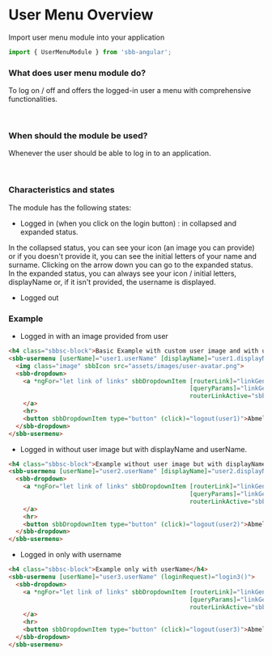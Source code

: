 # User Menu Overview

Import user menu module into your application

```ts
import { UserMenuModule } from 'sbb-angular';
```

### What does user menu module do?

To log on / off and offers the logged-in user a menu with comprehensive functionalities.

<br>

### When should the module be used?

Whenever the user should be able to log in to an application.

<br>

### Characteristics and states

The module has the following states:

* Logged in (when you click on the login button) : in collapsed and expanded status.

In the collapsed status, you can see your icon (an image you can provide) or if you doesn't provide it, you can see the initial letters of your name and surname. Clicking on the arrow down you can go to the expanded status. <br>
In the expanded status, you can always see your icon / initial letters, displayName or, if it isn't provided, the username is displayed.

* Logged out 

### Example 

* Logged in with an image provided from user

```html
<h4 class="sbbsc-block">Basic Example with custom user image and with userName and displayName</h4>
<sbb-usermenu [userName]="user1.userName" [displayName]="user1.displayName" (loginRequest)="login()">
  <img class="image" sbbIcon src="assets/images/user-avatar.png">
  <sbb-dropdown>
    <a *ngFor="let link of links" sbbDropdownItem [routerLink]="linkGenerator(link.page).routerLink"
                                                  [queryParams]="linkGenerator(link.page).queryParams" 
                                                  routerLinkActive="sbb-selected">{{ link.text }}
    </a>
    <hr>
    <button sbbDropdownItem type="button" (click)="logout(user1)">Abmeldung</button>
  </sbb-dropdown>
</sbb-usermenu>
```

* Logged in without user image but with displayName and userName.

```html
<h4 class="sbbsc-block">Example without user image but with displayName and userName</h4>
<sbb-usermenu [userName]="user2.userName" [displayName]="user2.displayName" (loginRequest)="login2()">
  <sbb-dropdown>
    <a *ngFor="let link of links" sbbDropdownItem [routerLink]="linkGenerator(link.page).routerLink"
                                                  [queryParams]="linkGenerator(link.page).queryParams" 
                                                  routerLinkActive="sbb-selected">{{ link.text }}
    </a>
    <hr>
    <button sbbDropdownItem type="button" (click)="logout(user2)">Abmeldung</button>
  </sbb-dropdown>
</sbb-usermenu>
 ```

 * Logged in only with username
  
```html
<h4 class="sbbsc-block">Example only with userName</h4>
<sbb-usermenu [userName]="user3.userName" (loginRequest)="login3()">
  <sbb-dropdown>
    <a *ngFor="let link of links" sbbDropdownItem [routerLink]="linkGenerator(link.page).routerLink"
                                                  [queryParams]="linkGenerator(link.page).queryParams" 
                                                  routerLinkActive="sbb-selected">{{ link.text }}
    </a>
    <hr>
    <button sbbDropdownItem type="button" (click)="logout(user3)">Abmeldung</button>
  </sbb-dropdown>
</sbb-usermenu>
```
